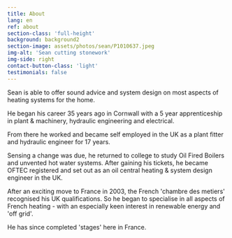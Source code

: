 ```yaml
---
title: About
lang: en
ref: about
section-class: 'full-height'
background: background2
section-image: assets/photos/sean/P1010637.jpeg
img-alt: 'Sean cutting stonework'
img-side: right
contact-button-class: 'light'
testimonials: false
---
```

Sean is able to offer sound advice and system design on most aspects of heating systems for the home.

He began his career 35 years ago in Cornwall with a 5 year apprenticeship in plant &amp; machinery, hydraulic engineering and electrical.

From there he worked and became self employed in the UK as a plant fitter and hydraulic engineer for 17 years.

Sensing a change was due, he returned to college to study Oil Fired Boilers and unvented hot water systems. After gaining his tickets, he became OFTEC registered and set out as an oil central heating &amp; system design engineer in the UK.

After an exciting move to France in 2003, the French 'chambre des metiers' recognised his UK qualifications. So he began to specialise in all aspects of French heating - with an especially keen interest in renewable energy and 'off grid'.

He has since completed 'stages' here in France.